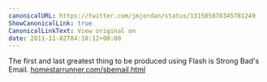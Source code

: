 ```yaml
---
canonicalURL: https://twitter.com/jmjordan/status/131585878345781249
ShowCanonicalLink: true
CanonicalLinkText: View original on
date: 2011-11-02T04:18:12+00:00
---
```

The first and last greatest thing to be produced using Flash is Strong Bad's Email. [homestarrunner.com/sbemail.html](http://homestarrunner.com/sbemail.html)